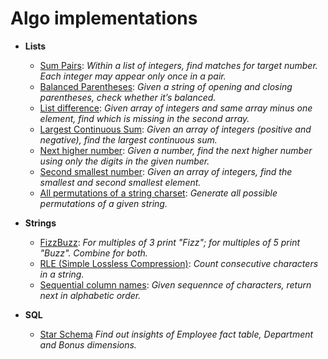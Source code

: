 # Algo implementations
- **Lists**
  * [Sum Pairs](lists/array_sum_pairs.py): 
    *Within a list of integers, find matches for target number. Each integer may appear only once in a pair.*
  * [Balanced Parentheses](lists/balanced_parentheses.py):
    *Given a string of opening and closing parentheses, check whether it’s balanced.* 
  * [List difference](lists/find-missing-element.py):
    *Given array of integers and same array minus one element, find which is missing in the second array.* 
  * [Largest Continuous Sum](lists/largest-continuous-sum.py):
    *Given an array of integers (positive and negative), find the largest continuous sum.* 
  * [Next higher number](lists/next-higher-number-with-same-digits.py):
    *Given a number, find the next higher number using only the digits in the given number.*
  * [Second smallest number](lists/second_smallest-in-array.py):
    *Given an array of integers, find the smallest and second smallest element.*
  * [All permutations of a string charset](lists/all-permutations-of-string.py):
    *Generate all possible permutations of a given string.*
- **Strings**
  * [FizzBuzz](strings/fizzbuzz.py): 
    *For multiples of 3 print "Fizz"; for multiples of 5 print "Buzz". Combine for both.*
  * [RLE (Simple Lossless Compression)](strings/rle.py):
    *Count consecutive characters in a string.* 
  * [Sequential column names](strings/increment_excel_columns.py):
    *Given sequennce of characters, return next in alphabetic order.* 

- **SQL**
  * [Star Schema](http://htmlpreview.github.io/?https://github.com/Kartoshka548/algos/blob/master/sql/sql-star-schema-EDB.html)
    *Find out insights of Employee fact table, Department and Bonus dimensions.*
